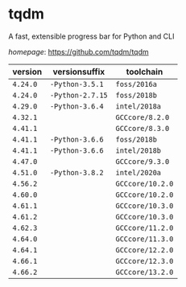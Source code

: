 # tqdm

A fast, extensible progress bar for Python and CLI

*homepage*: <https://github.com/tqdm/tqdm>

version | versionsuffix | toolchain
--------|---------------|----------
``4.24.0`` | ``-Python-3.5.1`` | ``foss/2016a``
``4.24.0`` | ``-Python-2.7.15`` | ``foss/2018b``
``4.29.0`` | ``-Python-3.6.4`` | ``intel/2018a``
``4.32.1`` |  | ``GCCcore/8.2.0``
``4.41.1`` |  | ``GCCcore/8.3.0``
``4.41.1`` | ``-Python-3.6.6`` | ``foss/2018b``
``4.41.1`` | ``-Python-3.6.6`` | ``intel/2018b``
``4.47.0`` |  | ``GCCcore/9.3.0``
``4.51.0`` | ``-Python-3.8.2`` | ``intel/2020a``
``4.56.2`` |  | ``GCCcore/10.2.0``
``4.60.0`` |  | ``GCCcore/10.2.0``
``4.61.1`` |  | ``GCCcore/10.3.0``
``4.61.2`` |  | ``GCCcore/10.3.0``
``4.62.3`` |  | ``GCCcore/11.2.0``
``4.64.0`` |  | ``GCCcore/11.3.0``
``4.64.1`` |  | ``GCCcore/12.2.0``
``4.66.1`` |  | ``GCCcore/12.3.0``
``4.66.2`` |  | ``GCCcore/13.2.0``
